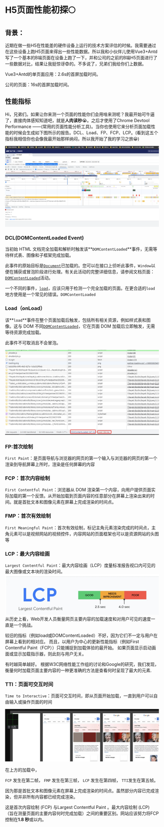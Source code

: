 # H5页面性能初探🌕

## 背景：

​		近期在做一些H5在性能差的硬件设备上运行的技术方案评估的时候。我需要通过在这些设备上跑H5页面来得出一些性能数据。所以我和小伙伴儿使用Vue3+Antd写了一个基本的B端页面在设备上跑了一下，并和公司的之前的B端H5页面进行了一些数据对比，结果让我挺惊讶😨的。不多说了，兄弟们我给你们上数据。

Vue3+Antd的单页面应用：2.6s的首屏加载时间。



公司的页面：16s的首屏加载时间。

## 性能指标

​		Hi，兄弟们。如果让你来测一个页面的性能你们会用啥来测呢？我最开始可牛逼了，直接肉体感知知道吧，就是**人肉读秒**😭。之后才使用了Chrome Devtool Performance ——(常用的页面性能分析工具)。当你也使用它来分析页面加载性能的时候会生成如下图所示的报告。DCL、Load、FP、FCP、LCP。(看到这五个指标我相信你也会像我最开始那样纳闷，所以我开始了我的学习之旅😀)

![image-20220809165758329](./img/1.png)

### DCL(DOMContentLoaded Event)

当初始 HTML 文档完全加载和解析时触发该**`DOMContentLoaded`**事件，无需等待样式表、图像和子框架完成加载。

此事件的原始目标是[`Document`](https://developer.mozilla.org/en-US/docs/Web/API/Document)已加载的。您可以在接口上侦听此事件，`Window`以便在捕获或冒泡阶段进行处理。有关此活动的完整详细信息，请参阅文档页面：[`DOMContentLoaded`](https://developer.mozilla.org/en-US/docs/Web/API/Document/DOMContentLoaded_event)活动。

一个不同的事件，[`load`](https://developer.mozilla.org/en-US/docs/Web/API/Window/load_event)，应该只用于检测一个完全加载的页面。在更合适的`load`地方使用是一个常见的错误。`DOMContentLoaded`

### Load（onLoad）

该**`load`**事件在整个页面加载后触发，包括所有相关资源，例如样式表和图像。这与 DOM 不同[`DOMContentLoaded`](https://developer.mozilla.org/en-US/docs/Web/API/Document/DOMContentLoaded_event)，它在页面 DOM 加载后立即触发，无需等待资源完成加载。

此事件不可取消且不会冒泡。

![image-20220809165758329](./img/4.jpg)

### FP:首次绘制

 `First Paint`：是页面导航与浏览器的网页的第一个输入与浏览器的网页的第一个渲染到导航屏幕上所时，渲染是任何屏幕的内容

### FCP：首次内容绘制

 `First Contentful Paint`：浏览器从 DOM 渲染第一个内容，向用户提供页面实际加载的第一个反馈。从开始加载到页面内容的任意部分在屏幕上渲染出来的时间。就是首批文本和图像元素在屏幕上完成渲染的时间点。

### **FMP：首次有效绘制**

 `First Meaningful Paint`：首次有效绘制，标记主角元素渲染完成的时间点，主角元素可以是视频网站的视频控件，内容网站的页面框架也可以是资源网站的头图等

### LCP：最大内容绘画 

 `Largest Contentful Paint`：最大内容绘画（LCP）度量标准报告视口内可见的最大图像或文本块的渲染时间。
![](./img/3.jpg)
从历史上看，Web开发人员衡量网页主要内容的加载速度和对用户可见的速度一直是一个挑战。

较旧的指标（例如load或DOMContentLoaded）不好，因为它们不一定与用户在屏幕上看到的相对应。 而且，以用户为中心的更新性能指标（例如First Contentful Paint（FCP））只能捕捉到加载体验的最开始。 如果页面显示启动画面或显示加载指示器，则此刻与用户无关。

有时越简单越好。 根据W3C网络性能工作组的讨论和Google的研究，我们发现，衡量何时加载页面主要内容的一种更准确的方法是查看何时呈现了最大的元素.

### **TTI：页面可交互时间**

 `Time to Interactive`：页面可交互时间，即从页面开始加载，一直到用户可以自由输入或操作页面的时间



![](./img/2.jpg)

在上方的加载中，

 `FCP` 发生在第二帧， `FMP` 发生在第三帧， `LCP` 发生在第四帧， `TTI`发生在第五帧。

因为那是首批文本和图像元素在屏幕上完成渲染的时间点。虽然部分内容已完成渲染，但并非所有内容都已经完成渲染。

这是首次内容绘制 (FCP) 与Largest Contentful Paint 。最大内容绘制 (LCP) （旨在测量页面的主要内容何时完成加载）之间的重要区别。网站应该努力将FCP控制在**1.8 秒**或以内。





